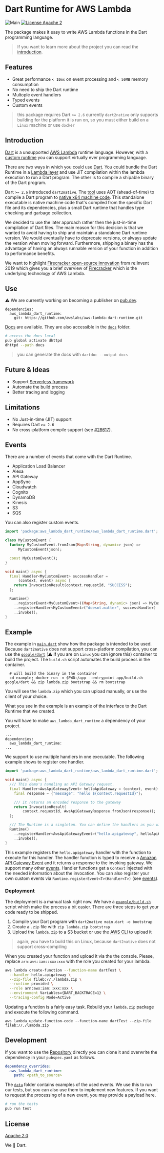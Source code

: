 # Dart Runtime for AWS Lambda

![Main](https://github.com/awslabs/aws-lambda-dart-runtime/workflows/Main/badge.svg?branch=master)
[![License Apache 2](https://img.shields.io/badge/License-Apache2-blue.svg)](https://www.apache.org/licenses/LICENSE-2.0)

The package makes it easy to write AWS Lambda functions in the Dart programming language.

> If you want to learn more about the project you can read the [introduction](https://aws.amazon.com/de/blogs/opensource/introducing-a-dart-runtime-for-aws-lambda/).

## Features

- Great performance `< 10ms` on event processing and `< 50MB` memory consumption
- No need to ship the Dart runtime
- Multople event handlers
- Typed events
- Custom events

> this package requires Dart `>= 2.6`
> currently `dart2native` only supports building for the platform it is run on, so you must either build on a `Linux` machine or use `docker`

## Introduction

[Dart](https://dart.dev/) is a unsupported [AWS Lambda](https://aws.amazon.com/lambda/) runtime language. However, with a [custom runtime](https://docs.aws.amazon.com/lambda/latest/dg/runtimes-custom.html) you can support virtually ever programming language.

There are two ways in which you could use [Dart](https://dart.dev/). You could bundle the Dart Runtime in a [Lambda layer](https://docs.aws.amazon.com/lambda/latest/dg/configuration-layers.html) and use JIT compilation within the lambda execution to run a Dart program. The other is to compile a shipable binary of the Dart program.

Dart `>= 2.6` introduced `dart2native`. The [tool](https://dart.dev/tools/dart2native) uses AOT (ahead-of-time) to compile a Dart program to [native x64 machine code](https://dart.dev/platforms). This standalone executable is native machine code that's compiled from the specific Dart file and its dependencies, plus a small Dart runtime that handles type checking and garbage collection.

We decided to use the later approach rather then the just-in-time compilation of Dart files. The main reason for this decision is that we wanted to avoid having to ship and maintain a standalone Dart runtime version. We would eventually have to deprecate versions, or always update the version when moving forward. Furthermore, shipping a binary has the advantage of having an always runnable version of your function in addition to performance benefits.

We want to highlight [Firecracker open-source innovation](https://www.youtube.com/watch?v=yDplzXEdBTI) from re:Invent 2019 which gives you a brief overview of [Firecracker](https://firecracker-microvm.github.io/) which is the underlying technology of AWS Lambda.

## Use

:warning: We are currently working on becoming a publisher on [pub.dev](https://pub.dev).

```
dependencies:
  aws_lambda_dart_runtime:
    git: https://github.com/awslabs/aws-lambda-dart-runtime.git
```

[Docs](https://awslabs.github.io/aws-lambda-dart-runtime/) are available. They are also accessible in the [`docs`](https://github.com/awslabs/aws-lambda-dart-runtime/blob/docs) folder.

```bash
# access the docs local
pub global activate dhttpd
dhttpd --path docs
```

> you can generate the docs with `dartdoc --output docs`

## Future & Ideas

- Support [Serverless framework](https://serverless.com/framework/)
- Automate the build process
- Better tracing and logging

## Limitations

- No Just-in-time (JIT) support
- Requires Dart `>= 2.6`
- No cross-platform compile support (see [#28617](https://github.com/dart-lang/sdk/issues/28617)).

## Events

There are a number of events that come with the Dart Runtime.

- Application Load Balancer
- Alexa
- API Gateway
- AppSync
- Cloudwatch
- Cognito
- DynamoDB
- Kinesis
- S3
- SQS

You can also register custom events.

```dart
import 'package:aws_lambda_dart_runtime/aws_lambda_dart_runtime.dart';

class MyCustomEvent {
  factory MyCustomEvent.fromJson(Map<String, dynamic> json) =>
      MyCustomEvent(json);

  const MyCustomEvent();
}

void main() async {
  final Handler<MyCustomEvent> successHandler =
      (context, event) async {
    return InvocationResult(context.requestId, "SUCCESS");
  };

  Runtime()
    ..registerEvent<MyCustomEvent>((Map<String, dynamic> json) => MyCustomEvent.from(json))
    ..registerHandler<MyCustomEvent>("doesnt.matter", successHandler)
    ..invoke();
}
```

## Example

The example in [`main.dart`](https://github.com/awslabs/aws-lambda-dart-runtime/blob/master/example/lib/main.dart) show how the package is intended to be used. Because `dart2native` does not support cross-platform compilation, you can use the [`google/dart`](https://hub.docker.com/r/google/dart/) (:warning: if you are on `Linux` you can ignore this) container to build the project. The `build.sh` script automates the build process in the container.

```
  # will build the binary in the container
  cd example; docker run -v $PWD:/app --entrypoint app/build.sh google/dart && zip lambda.zip bootstrap && rm bootstrap
```

You will see the `lambda.zip` which you can upload manually, or use the client of your choice.

What you see in the example is an example of the interface to the Dart Runtime that we created.

You will have to make `aws_lambda_dart_runtime` a dependency of your project.

```
...
dependencies:
  aws_lambda_dart_runtime:
...
```

We support to use multiple handlers in one executable. The following example shows to register one handler.

```dart
import 'package:aws_lambda_dart_runtime/aws_lambda_dart_runtime.dart';

void main() async {
  /// This demo's handling an API Gateway request.
  final Handler<AwsApiGatewayEvent> helloApiGateway = (context, event) async {
    final response = {"message": "hello ${context.requestId}"};

    /// it returns an encoded response to the gateway
    return InvocationResult(
        context.requestId, AwsApiGatewayResponse.fromJson(response));
  };

  /// The Runtime is a singleton. You can define the handlers as you wish.
  Runtime()
    ..registerHandler<AwsApiGatewayEvent>("hello.apigateway", helloApiGateway)
    ..invoke();
}
```

This example registers the `hello.apigateway` handler with the function to execute for this handler. The handler function is typed to receive a [Amazon API Gateway Event](https://aws.amazon.com/api-gateway) and it returns a response to the invoking gateway. We support many other [events](#events). Handler functions get a `Context` injected with the needed information about the invocation. You can also register your own custom events via `Runtime.registerEvent<T>(Handler<T>)` (see [events](#events)).

### Deployment

The deployment is a manual task right now. We have a [`example/build.sh`](https://github.com/awslabs/aws-lambda-dart-runtime/blob/master/example/build.sh) script which make the process a bit easier. There are three steps to get your code ready to be shipped.

1. Compile your Dart program with `dart2native main.dart -o bootstrap`
2. Create a `.zip` file with `zip lambda.zip bootstrap`
3. Upload the `lambda.zip` to a S3 bucket or use the [AWS CLI](https://aws.amazon.com/cli) to upload it

> again, you have to build this on Linux, because `dart2native` does not support cross-compiling

When you created your function and upload it via the the console. Please, replace `arn:aws:iam::xxx:xxx` with the role you created for your lambda.

```bash
aws lambda create-function --function-name dartTest \
  --handler hello.apigateway \
  --zip-file fileb://./lambda.zip \
  --runtime provided \
  --role arn:aws:iam::xxx:xxx \
  --environment Variables={DART_BACKTRACE=1} \
  --tracing-config Mode=Active
```

Updating a function is a fairly easy task. Rebuild your `lambda.zip` package and execute the following command.

```
aws lambda update-function-code --function-name dartTest --zip-file fileb://./lambda.zip

```

## Development

If you want to use the [Repository](https://github.com/awslabs/aws-lambda-dart-runtime.git) directly you can clone it and overwrite the dependency in your `pubspec.yaml` as follows.

```yaml
dependency_overrides:
  aws_lambda_dart_runtime:
    path: <path_to_source>
```

The [`data`](https://github.com/aws-lambda-dart-runtime/data) folder contains examples of the used events. We use this to run our tests, but you can also use them to implement new features. If you want to request the processing of a new event, you may provide a payload here.

```bash
# run the tests
pub run test
```

## License

[Apache 2.0](/LICENSE)

We :blue_heart: Dart.
